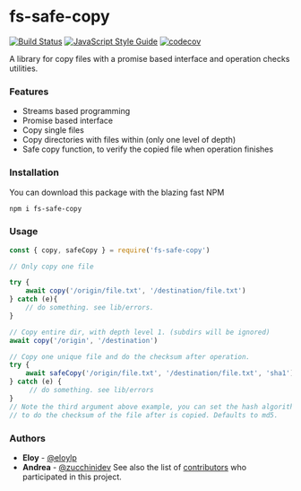 # fs-safe-copy

[![Build Status](https://travis-ci.org/xeitodevs/fs-safe-copy.svg?branch=master)](https://travis-ci.org/xeitodevs/fs-safe-copy)
[![JavaScript Style Guide](https://img.shields.io/badge/code_style-standard-brightgreen.svg)](https://standardjs.com)
[![codecov](https://codecov.io/gh/xeitodevs/fs-safe-copy/branch/master/graph/badge.svg)](https://codecov.io/gh/xeitodevs/fs-safe-copy)


A library for copy files with a promise based interface and operation
checks utilities.

### Features

* Streams based programming
* Promise based interface
* Copy single files
* Copy directories with files within (only one level of depth)
* Safe copy function, to verify the copied file when operation finishes

### Installation

You can download this package with the blazing fast NPM
```bash
npm i fs-safe-copy
```

### Usage
```javascript
const { copy, safeCopy } = require('fs-safe-copy')

// Only copy one file

try {
    await copy('/origin/file.txt', '/destination/file.txt')
} catch (e){
    // do something. see lib/errors.
}

// Copy entire dir, with depth level 1. (subdirs will be ignored)
await copy('/origin', '/destination')

// Copy one unique file and do the checksum after operation.
try {
    await safeCopy('/origin/file.txt', '/destination/file.txt', 'sha1')
} catch (e) {
     // do something. see lib/errors
}
// Note the third argument above example, you can set the hash algorithm
// to do the checksum of the file after is copied. Defaults to md5.
```
### Authors

* **Eloy** - [@eloylp](https://github.com/zucchinidev)
* **Andrea** - [@zucchinidev](https://github.com/zucchinidev)
See also the list of [contributors](https://github.com/your/project/contributors) who participated in this project.
